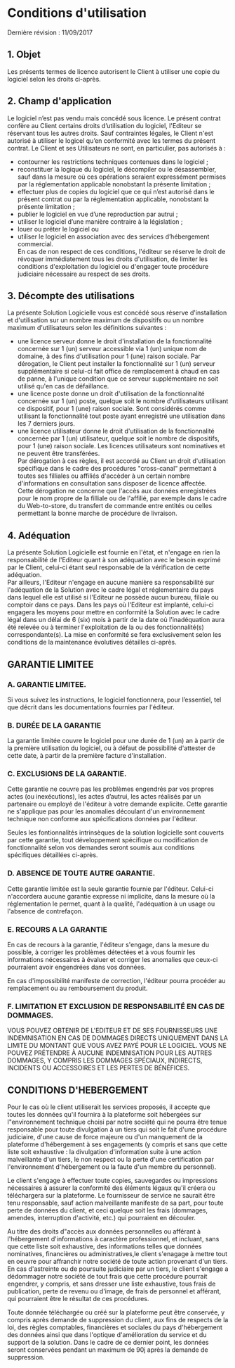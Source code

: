 # Conditions d'utilisation

Dernière révision : 11/09/2017

## 1. Objet

Les présents termes de licence autorisent le Client à utiliser une copie du logiciel selon les droits ci-après.

## 2. Champ d'application

Le logiciel n’est pas vendu mais concédé sous licence. Le présent contrat confère au Client certains droits d’utilisation du logiciel, l'Editeur se réservant tous les autres droits. Sauf contraintes légales, le Client n'est autorisé à utiliser le logicel qu’en conformité avec les termes du présent contrat. Le Client et ses Utilisateurs ne sont, en particulier, pas autorisés à :  
- contourner les restrictions techniques contenues dans le logiciel ;  
- reconstituer la logique du logiciel, le décompiler ou le désassembler, sauf dans la mesure où ces opérations seraient expressément permises par la réglementation applicable nonobstant la présente limitation ;  
- effectuer plus de copies du logiciel que ce qui n’est autorisé dans le présent contrat ou par la réglementation applicable, nonobstant la présente limitation ;  
- publier le logiciel en vue d’une reproduction par autrui ;  
- utiliser le logiciel d’une manière contraire à la législation ;  
- louer ou prêter le logiciel ou  
- utiliser le logiciel en association avec des services d’hébergement commercial.  
En cas de non respect de ces conditions, l'éditeur se réserve le droit de révoquer immédiatement tous les droits d'utilisation, de limiter les conditions d'exploitation du logiciel ou d'engager toute procédure judiciaire nécessaire au respect de ses droits.

## 3. Décompte des utilisations

La présente Solution Logicielle vous est concédé sous réserve d'installation et d'utilisation sur un nombre maximum de dispositifs ou un nombre maximum d'utilisateurs selon les définitions suivantes :  
- une licence serveur donne le droit d'installation de la fonctionnalité concernée sur 1 (un) serveur accessible via 1 (un) unique nom de domaine, à des fins d'utilisation pour 1 (une) raison sociale. Par dérogation, le Client peut installer la fonctionnalité sur 1 (un) serveur supplémentaire si celui-ci fait office de remplacement à chaud en cas de panne, à l'unique condition que ce serveur supplémentaire ne soit utilisé qu'en cas de défaillance.  
- une licence poste donne un droit d'utilisation de la fonctionnalité concernée sur 1 (un) poste, quelque soit le nombre d'utilisateurs utilisant ce dispositif, pour 1 (une) raison sociale. Sont considérés comme utilisant la fonctionnalité tout poste ayant enregistré une utilisation dans les 7 derniers jours.  
- une licence utilisateur donne le droit d'utilisation de la fonctionnalité concernée par 1 (un) utilisateur, quelque soit le nombre de dispositifs, pour 1 (une) raison sociale. Les licences utilisateurs sont nominatives et ne peuvent être transférées.  
Par dérogation à ces règles, il est accordé au Client un droit d'utilisation spécifique dans le cadre des procédures "cross-canal" permettant à toutes ses filliales ou affiliés d'accèder à un certain nombre d'informations en consultation sans disposer de licence affectée.  
Cette dérogation ne concerne que l'accès aux données enregistrées pour le nom propre de la filliale ou de l'affilié, par exemple dans le cadre du Web-to-store, du transfert de commande entre entités ou celles permettant la bonne marche de procédure de livraison.

## 4. Adéquation

La présente Solution Logicielle est fournie en l'état, et n'engage en rien la responsabilité de l'Editeur quant à son adéquation avec le besoin exprimé par le Client, celui-ci étant seul responsable de la vérification de cette adéquation.  
Par ailleurs, l'Editeur n'engage en aucune manière sa responsabilité sur l'adéquation de la Solution avec le cadre légal et réglementaire du pays dans lequel elle est utilisé si l'Editeur ne possède aucun bureau, filiale ou comptoir dans ce pays. Dans les pays où l'Editeur est implanté, celui-ci engagera les moyens pour mettre en conformité la Solution avec le cadre légal dans un délai de 6 (six) mois à partir de la date où l'inadéquation aura été relevée ou à terminer l'exploitation de la ou des fonctionnalité(s) correspondante(s). La mise en conformité se fera exclusivement selon les conditions de la maintenance évolutives détailles ci-après.

## GARANTIE LIMITEE

### A. GARANTIE LIMITEE.

Si vous suivez les instructions, le logiciel fonctionnera, pour l’essentiel, tel que décrit dans les documentations fournies par l'éditeur.

### B. DURÉE DE LA GARANTIE

La garantie limitée couvre le logiciel pour une durée de 1 (un) an à partir de la première utilisation du logiciel, ou à défaut de possibilité d'attester de cette date, à partir de la première facture d'installation.

### C. EXCLUSIONS DE LA GARANTIE.

Cette garantie ne couvre pas les problèmes engendrés par vos propres actes (ou inexécutions), les actes d’autrui, les actes réalisés par un partenaire ou employé de l'éditeur à votre demande explicite. Cette garantie ne s'applique pas pour les anomalies découlant d'un environnement technique non conforme aux spécifications données par l'éditeur.

Seules les fontionnalités intrinsèques de la solution logicielle sont couverts par cette garantie, tout développement spécifique ou modification de fonctionnalité selon vos demandes seront soumis aux conditions spécifiques détaillées ci-après.

### D. ABSENCE DE TOUTE AUTRE GARANTIE.

Cette garantie limitée est la seule garantie fournie par l'éditeur. Celui-ci n'accordera aucune garantie expresse ni implicite, dans la mesure où la réglementation le permet, quant à la qualité, l'adéquation à un usage ou l'absence de contrefaçon.

### E. RECOURS A LA GARANTIE

En cas de recours à la garantie, l'éditeur s'engage, dans la mesure du possible, à corriger les problèmes détectées et à vous fournir les informations nécessaires à évaluer et corriger les anomalies que ceux-ci pourraient avoir engendrées dans vos données.

En cas d'impossibilité manifeste de correction, l'éditeur pourra procéder au remplacement ou au remboursement du produit.

### F. LIMITATION ET EXCLUSION DE RESPONSABILITÉ EN CAS DE DOMMAGES.

VOUS POUVEZ OBTENIR DE L'EDITEUR ET DE SES FOURNISSEURS UNE INDEMNISATION EN CAS DE DOMMAGES DIRECTS UNIQUEMENT DANS LA LIMITE DU MONTANT QUE VOUS AVEZ PAYÉ POUR LE LOGICIEL. VOUS NE POUVEZ PRÉTENDRE À AUCUNE INDEMNISATION POUR LES AUTRES DOMMAGES, Y COMPRIS LES DOMMAGES SPÉCIAUX, INDIRECTS, INCIDENTS OU ACCESSOIRES ET LES PERTES DE BÉNÉFICES.

## CONDITIONS D'HEBERGEMENT

Pour le cas où le client utiliserait les services proposés, il accepte que toutes les données qu'il fournira à la plateforme soit hébergées sur l"environnement technique choisi par notre société qui ne pourra être tenue responsable pour toute divulgation à un tiers qui soit le fait d'une procédure judiciaire, d'une cause de force majeure ou d'un manquement de la plateforme d'hébergement à ses engagements (y compris et sans que cette liste soit exhaustive : la divulgation d'information suite à une action malveillante d'un tiers, le non respect ou la perte d'une certification par l'environnement d'hébergement ou la faute d'un membre du personnel).

Le client s'engage à effectuer toute copies, sauvegardes ou impressions nécessaires à assurer la conformité des éléments légaux qu'il créera ou téléchargera sur la plateforme. Le fournisseur de service ne saurait être tenu responsable, sauf action malveillante manifeste de sa part, pour toute perte de données du client, et ceci quelque soit les frais (dommages, amendes, interruption d'activité, etc.) qui pourraient en découler.

Au titre des droits d"accès aux données personnelles ou afférant à l'hébergement d'informations à caractère professionnel, et incluant, sans que cette liste soit exhaustive, des informations telles que données nominatives, financières ou administratives,le client s'enagage à mettre tout en oeuvre pour affranchir notre société de toute action provenant d'un tiers. En cas d'astreinte ou de poursuite judiciaire par un tiers, le client s'engage a dédommager notre société de tout frais que cette procédure pourrait engendrer, y compris, et sans dresser une liste exhaustive, tous frais de publication, perte de revenu ou d'image, de frais de personnel et afférant, qui pourraient être le résultat de ces procédures.

Toute donnée téléchargée ou créé sur la plateforme peut être conservée, y compris après demande de suppression du client, aux fins de respects de la loi, des règles comptables, financières et sociales du pays d'hébergement des données ainsi que dans l'optique d'amélioration du service et du support de la solution. Dans le cadre de ce dernier point, les données seront conservées pendant un maximum de 90j après la demande de suppression.